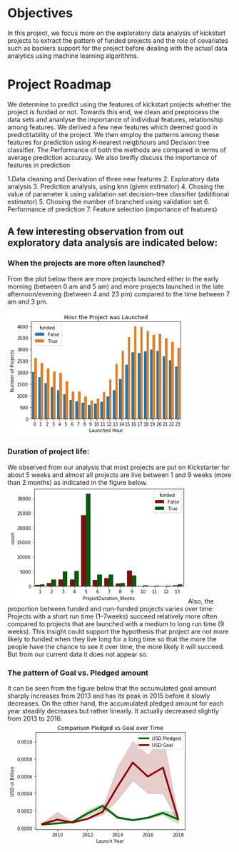 # Objectives
In this project, we focus more on the exploratory data analysis of kickstart projects to extract the pattern of funded projects and the role of covariates such as backers support for the project  before dealing with the actual data analytics using  machine learning algorithms.

# Project Roadmap

We determine to predict using the features of kickstart projects whether the project is funded or not. Towards this end, we clean and preprocess the data sets and ananlyse the importance of individual features, relationship among features. We derived a few new features which deemed good in predictitability of the project. We then employ the patterns among these features for prediction using K-nearest neigbhours and Decision tree classifier. The Performance of both the methods are compared in terms of average prediction accuracy. We also breifly discuss the importance of features in prediction

1.Data cleaning and Derivation of three new features
2. Exploratory data analysis
3. Prediction analysis, using knn (given estimator)
4. Chosing the value of parameter k using validation set
    decision-tree classifier (additional estimator)
5. Chosing the number of branched using validation set
6. Performance of prediction
7. Feature selection (importance of features)

## A few interesting observation from out exploratory data analysis are indicated below:

### When the projects are more often launched?

From the plot below  there are more projects launched either in the early morning (between 0 am and 5 am) and more projects launched in the late afternoon/evening (between 4 and 23 pm) compared to the time between 7 am and 3 pm.

![](Fig1.png)

### Duration of project life:

We observed from our analysis  that most projects are put on Kickstarter for about 5 weeks and almost all projects are live between 1 and 9 weeks (more than 2 months) as indicated in the figure below.
![](Fig2.png)
Also, the proportion between funded  and non-funded projects varies over time: Projects with a short run time (1–7weeks) succeed relatively more often compared to projects that are launched with a medium to long run time (9  weeks). This insight could support the hypothesis that project are not more likely to funded when they live long for a long time so that the more the people have the chance to see it over time, the more likely it will succeed.  But from our current data it does not appear so.

### The pattern of Goal vs. Pledged amount

It can be seen from the figure below that the accumulated goal amount  sharply increases from 2013 and has its peak in 2015 before it slowly decreases. On the other hand, the accumulated pledged amount for each year steadily decreases but rather linearly. It actually decreased slightly from 2013 to 2016.  
![](Fig3.png)


